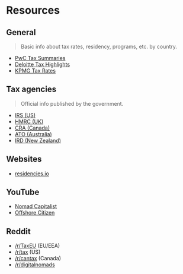 # Resources

## General

> Basic info about tax rates, residency, programs, etc. by country.

- [PwC Tax Summaries](https://taxsummaries.pwc.com/)
- [Deloitte Tax Highlights](https://dits.deloitte.com/#TaxGuides)
- [KPMG Tax Rates](https://home.kpmg/xx/en/home/services/tax/tax-tools-and-resources/tax-rates-online.html)

## Tax agencies

> Official info published by the government.

- [IRS (US)](https://www.irs.gov/)
- [HMRC (UK)](https://www.gov.uk/government/organisations/hm-revenue-customs)
- [CRA (Canada)](https://www.canada.ca/en/revenue-agency.html)
- [ATO (Australia)](https://www.ato.gov.au/)
- [IRD (New Zealand)](https://www.ird.govt.nz/)

## Websites

- [residencies.io](https://residencies.io/)

## YouTube

- [Nomad Capitalist](https://www.youtube.com/user/nomadcapitalist)
- [Offshore Citizen](https://www.youtube.com/channel/UCZDToCpuHc4kEHDurkQpVPg)

## Reddit

- [/r/TaxEU](https://www.reddit.com/r/TaxEU/) (EU/EEA)
- [/r/tax](https://www.reddit.com/r/tax/) (US)
- [/r/cantax](https://www.reddit.com/r/cantax/) (Canada)
- [/r/digitalnomads](https://www.reddit.com/r/digitalnomad/)

